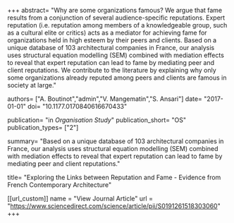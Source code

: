 +++
abstract= "Why are some organizations famous? We argue that fame results from a conjunction of several audience-specific reputations. Expert reputation (i.e. reputation among members of a knowledgeable group, such as a cultural elite or critics) acts as a mediator for achieving fame for organizations held in high esteem by their peers and clients. Based on a unique database of 103 architectural companies in France, our analysis uses structural equation modelling (SEM) combined with mediation effects to reveal that expert reputation can lead to fame by mediating peer and client reputations. We contribute to the literature by explaining why only some organizations already reputed among peers and clients are famous in society at large."

authors= ["A. Boutinot","admin","V. Mangematin","S. Ansari"]
date= "2017-01-01"
doi= "10.1177.0170840616670433"

publication= "in *Organisation Study*"
publication_short= "OS"
publication_types= ["2"]

summary= "Based on a unique database of 103 architectural companies in France, our analysis uses structural equation modelling (SEM) combined with mediation effects to reveal that expert reputation can lead to fame by mediating peer and client reputations."

title= "Exploring the Links between Reputation and Fame - Evidence from French Contemporary Architecture"

[[url_custom]]
name = "View Journal Article"
url = "https://www.sciencedirect.com/science/article/pii/S0191261518303060"
+++

